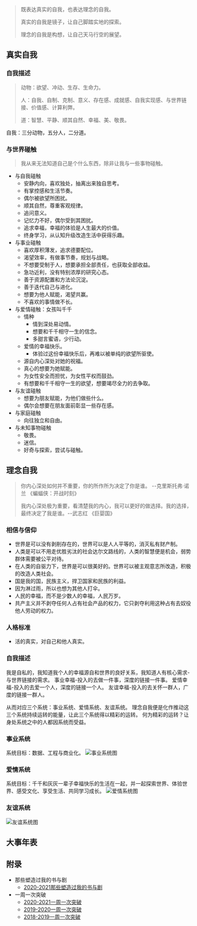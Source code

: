 > 既表达真实的自我，也表达理念的自我。
> 
> 真实的自我是镜子，让自己脚踏实地的探索。
> 
> 理念的自我是构想，让自己天马行空的展望。

## 真实自我

### 自我描述
> 动物：欲望、冲动、生存、生命力。
> 
> 人：自我、自制、克制、意义、存在感、成就感、自我实现感、与世界链接、价值感、计算利弊。
> 
> 道：智慧、平静、顺其自然、幸福、美、敬畏。

自我：三分动物，五分人，二分道。

### 与世界碰触
> 我从来无法知道自己是个什么东西，除非让我与一些事物碰触。

- 与自我碰触
  - 安静内向，喜欢独处，抽离出来独自思考。
  - 有掌控感和生活节奏。
  - 偶尔被欲望所困扰。
  - 顺其自然，尊重客观规律。
  - 追问意义。
  - 记忆力不好，偶尔受到其困扰。
  - 追求幸福，幸福的体验是人生最大的价值。
  - 终身学习，从认知升级改造生活中获得乐趣。
- 与事业碰触
  - 喜欢厚积薄发，追求德要配位。
  - 渴望效率，有做事节奏，规划与战略。
  - 不想要受制于人，想要承担全部责任，也获取全部收益。
  - 急功近利，没有特别浓厚的研究心态。
  - 善于资源配置和方法论沉淀。
  - 善于迭代自己与进化。
  - 想要为他人赋能，渴望共赢。
  - 不喜欢的事情做不长。
- 与爱情碰触：女孩叫千千
  - 情种
    - 情到深处易动情。
    - 想要和千千相守一生的信念。
    - 多甜言蜜语，少行动。
  - 爱情的幸福快乐。
    - 体验过这份幸福快乐后，再难以被单纯的欲望所驱使。
  - 源自内心深处对她的祝福。
  - 真心的想要为她赋能。
  - 为女性安全而担忧，为女性平权而鼓劲。
  - 有想要和千千相守一生的欲望，想要竭尽全力的去争取。
- 与友谊碰触
  - 想要为朋友赋能，为他们做些什么。
  - 偶尔会想要在朋友面前彰显一些存在感。
- 与家庭碰触
  - 向往独立和自由。
- 与未知事物碰触
  - 敬畏。
  - 迷信。
  - 好奇与探索，尝试与碰触。

## 理念自我
> 你内心深处如何并不重要，你的所作所为决定了你是谁。 --克里斯托弗·诺兰 《蝙蝠侠：开战时刻》
> 
> 我内心深处极为重要，看清楚我的内心，我可以更好的做选择。我的选择，最终决定了我是谁。--武志红 《巨婴国》

### 相信与信仰
- 世界是可以没有剥削存在的，世界可以是人人平等的，消灭私有财产制。
- 人类是可以不用走优胜劣汰的社会达尔文路线的，人类的智慧便是机会，弱势群体需要被公平对待。
- 在人类的自驱力下，世界是可以很美好的。世界可以被主观意志所改造，积极的改造人类社会。
- 国是我的国，民族主义，捍卫国家和民族的利益。
- 因为淋过雨，所以也想为其他人打伞。
- 人民的幸福，而不是少数人的幸福，人民万岁。
- 共产主义并不剥夺任何人占有社会产品的权力，它只剥夺利用这种占有去奴役他人劳动的权力。

### 人格标准
- 活的真实，对自己和他人真实。

### 自我描述
我是自私的，我知道我个人的幸福源自和世界的良好关系，我知道人有核心需求-与世界链接的需求。
事业幸福-投入的去做一件事，深度的链接一件事。
爱情幸福-投入的去爱一个人，深度的链接一个人。
友谊幸福-投入的去关怀一群人，广度的链接一群人。

从而对应三个系统：事业系统、爱情系统、友谊系统。
理念自我便是化作推动这三个系统持续运转的能量，让此三个系统得以精彩的运转。
何为精彩的运转？让身处系统之中的人都因系统而受益。

### 事业系统
系统目标：数据、工程与商业化。
![事业系统图](./pics/career_system.png)

### 爱情系统
系统目标：千千和灰灰一辈子幸福快乐的生活在一起，并一起探索世界、体验世界、感受文化、享受生活、共同学习成长。
![爱情系统图](./pics/love_system.png)

### 友谊系统
![友谊系统图](pics/friendship_system.png)

## 大事年表


## 附录
- 那些塑造过我的书与剧
  - [2020-2021那些塑造过我的书与剧]()
- 一周一次突破
  - [2020-2021一周一次突破](appendix/week-break/2020-2021-week-break)
  - [2019-2020一周一次突破](appendix/week-break/2019-2020-week-break)
  - [2018-2019一周一次突破](appendix/week-break/2018-2019-week-break)